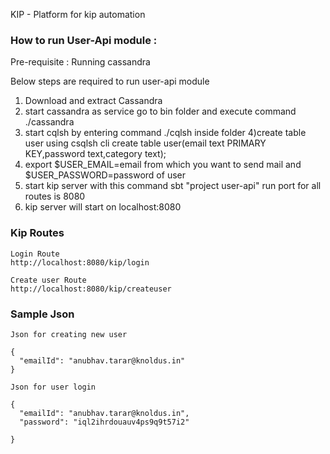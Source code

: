 KIP - Platform for kip automation


### How to run User-Api module :

Pre-requisite :  Running cassandra

Below steps are required to run user-api module

1) Download and extract Cassandra
2) start cassandra as service go to bin folder and execute command ./cassandra 
3) start cqlsh by entering command ./cqlsh inside folder
4)create table user using csqlsh cli
  create table user(email text PRIMARY KEY,password text,category text);
5) export $USER_EMAIL=email from which you want to send mail 
    and $USER_PASSWORD=password of user
6) start kip server with this command
   sbt "project user-api" run 
   port for all routes is 8080
7) kip server will start on localhost:8080
 
### Kip Routes
  ```
  Login Route
  http://localhost:8080/kip/login 
  
  Create user Route
  http://localhost:8080/kip/createuser
   ```
### Sample Json
   ```
   Json for creating new user
   
   {
     "emailId": "anubhav.tarar@knoldus.in" 
   }
   
   Json for user login
   
   {
     "emailId": "anubhav.tarar@knoldus.in",
     "password": "iql2ihrdouauv4ps9q9t57i2"
   
   }
   ```